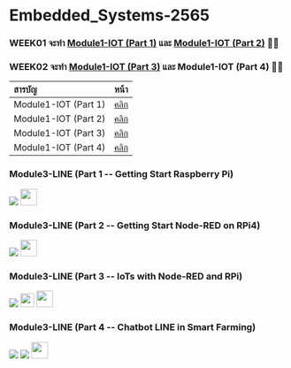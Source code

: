 # Embedded_Systems-2565


### WEEK01 จะทำ [Module1-IOT (Part 1)](https://github.com/panupongKanin/Embedded_Systems-2565/tree/main/Module1-IOT%20(Part%201)) และ [Module1-IOT (Part 2)](https://github.com/panupongKanin/Embedded_Systems-2565/tree/main/Module1-IOT%20(Part%202)%20) 🦋🦋
### WEEK02 จะทำ [Module1-IOT (Part 3)](https://github.com/panupongKanin/Embedded_Systems-2565/tree/main/Module1-IOT%20(Part%203)) และ Module1-IOT (Part 4) 🦋🦋

| สารบัญ | หน้า |
| :-------- | :--------: |
|   Module1-IOT (Part 1)   |   [คลิก](https://github.com/panupongKanin/Embedded_Systems-2565/tree/main/Module1-IOT%20(Part%201))   |
|   Module1-IOT (Part 2)   |   [คลิก](https://github.com/panupongKanin/Embedded_Systems-2565/tree/main/Module1-IOT%20(Part%202)%20)   |
|   Module1-IOT (Part 3)   |   [คลิก](https://github.com/panupongKanin/Embedded_Systems-2565/tree/main/Module1-IOT%20(Part%203))   |
|   Module1-IOT (Part 4)   |   [คลิก](https://github.com/panupongKanin/Embedded_Systems-2565/tree/main/Module1-IOT%20(Part%204))   |

### Module3-LINE (Part 1 -- Getting Start Raspberry Pi)
<img src="https://img.shields.io/badge/Raspberry%20Pi-A22846?style=for-the-badge&logo=Raspberry%20Pi&logoColor=white" /> <img src="https://mosquitto.org/images/mosquitto-text-side-28.png" width="auto" height="30">


### Module3-LINE (Part 2 -- Getting Start Node-RED on RPi4)
<img src="https://img.shields.io/badge/Raspberry%20Pi-A22846?style=for-the-badge&logo=Raspberry%20Pi&logoColor=white" /> <img src="https://mosquitto.org/images/mosquitto-text-side-28.png" width="auto" height="30">


### Module3-LINE (Part 3 -- IoTs with Node-RED and RPi)
<img src="https://img.shields.io/badge/Raspberry%20Pi-A22846?style=for-the-badge&logo=Raspberry%20Pi&logoColor=white" /> <img src="https://nodered.org/about/resources/media/node-red-icon-2.png" width="auto" height="25"> <img src="https://mosquitto.org/images/mosquitto-text-side-28.png" width="auto" height="30">




### Module3-LINE (Part 4 -- Chatbot LINE in Smart Farming)
<img src="https://img.shields.io/badge/Raspberry%20Pi-A22846?style=for-the-badge&logo=Raspberry%20Pi&logoColor=white" /> <img src="https://img.shields.io/badge/Line-00C300?style=for-the-badge&logo=line&logoColor=white" /> <img src="https://mosquitto.org/images/mosquitto-text-side-28.png" width="auto" height="30">





